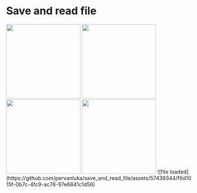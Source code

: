 # Save and read file


<img hight="400" width="200" src=https://github.com/pervanluka/save_and_read_file/assets/57439344/8a719e2a-aa67-4756-b06f-04ebc43af817> 
<img hight="400" width="200" src=https://github.com/pervanluka/save_and_read_file/assets/57439344/a0480069-61c9-4aaf-9869-d978d9859613>
<img hight="400" width="200" src=https://github.com/pervanluka/save_and_read_file/assets/57439344/72bb9e93-44a5-4f82-a267-75a87dcc0ffe>
<img hight="400" width="200" src=https://github.com/pervanluka/save_and_read_file/assets/57439344/7efd53c4-1daf-489e-82aa-80fb7e23757e>
![file loaded](https://github.com/pervanluka/save_and_read_file/assets/57439344/f6d1015f-0b7c-4fc9-ac76-97e6841c1d56)
